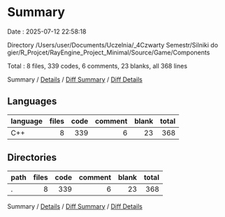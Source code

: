 # Summary

Date : 2025-07-12 22:58:18

Directory /Users/user/Documents/Uczelnia/_4Czwarty Semestr/Silniki do gier/R_Projcet/RayEngine_Project_Minimal/Source/Game/Components

Total : 8 files,  339 codes, 6 comments, 23 blanks, all 368 lines

Summary / [Details](details.md) / [Diff Summary](diff.md) / [Diff Details](diff-details.md)

## Languages
| language | files | code | comment | blank | total |
| :--- | ---: | ---: | ---: | ---: | ---: |
| C++ | 8 | 339 | 6 | 23 | 368 |

## Directories
| path | files | code | comment | blank | total |
| :--- | ---: | ---: | ---: | ---: | ---: |
| . | 8 | 339 | 6 | 23 | 368 |

Summary / [Details](details.md) / [Diff Summary](diff.md) / [Diff Details](diff-details.md)